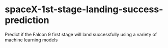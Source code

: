 # spaceX-1st-stage-landing-success-prediction
Predict if the Falcon 9 first stage will land successfully using a variety of machine learning models
